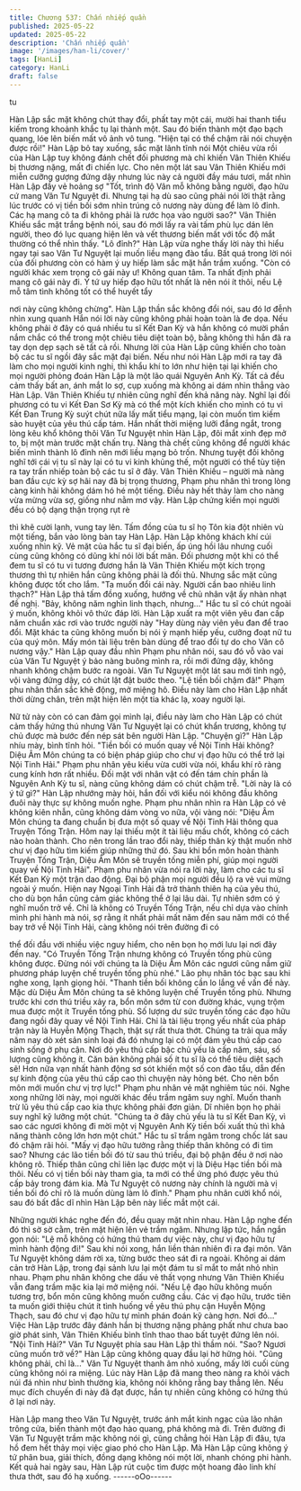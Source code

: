 ```yaml
---
title: Chương 537: Chấn nhiếp quần
published: 2025-05-22
updated: 2025-05-22
description: 'Chấn nhiếp quần'
image: '/images/han-li/cover/'
tags: [HanLi]
category: HanLi
draft: false
---
```


tu

Hàn Lập sắc mặt không chút thay đổi, phất tay một cái, mười hai
thanh tiểu kiếm trong khoảnh khắc tụ lại thành một. Sau đó biến
thành một đạo bạch quang, lóe lên biến mất vô ảnh vô tung.
"Hiện tại có thể chậm rãi nói chuyện được rồi!" Hàn Lập bỏ tay
xuống, sắc mặt lãnh tĩnh nói
Một chiêu vừa rồi của Hàn Lập tuy không đánh chết đối phương
mà chỉ khiến Vân Thiên Khiếu bị thương nặng, mất đi chiến lực.
Cho nên một lát sau Vân Thiên Khiếu mới miễn cưỡng gượng
đứng dậy nhưng lúc này cả người đầy máu tươi, mắt nhìn Hàn
Lập đầy vẻ hoảng sợ
"Tốt, trình độ Vân mỗ không bằng người, đạo hữu cứ mang Văn
Tư Nguyệt đi. Nhưng tại hạ dù sao cũng phải nói lời thật rằng lúc
trước có vị tiền bối sớm nhìn trúng cô nương này dùng để làm lô
đỉnh. Các hạ mang cô ta đi không phải là rước họa vào người
sao?" Vân Thiên Khiếu sắc mặt trắng bệnh nói, sau đó mới lấy ra
vài tấm phù lục dán lên người, theo đó lục quang hiện lên và vết
thương biến mất với tốc độ mắt thường có thể nhìn thấy.
"Lô đỉnh?" Hàn Lập vừa nghe thấy lời này thì hiểu ngay tại sao
Văn Tư Nguyệt lại muốn liều mạng đào tẩu.
Bất quá trong lời nói của đối phương còn có hàm ý uy hiếp làm
sắc mặt hắn trầm xuống.
"Còn có người khác xem trọng cô gái này ư! Không quan tâm. Ta
nhất định phải mang cô gái này đi. Ý tứ uy hiếp đạo hữu tốt nhất
là nên nói ít thôi, nếu Lệ mỗ tâm tình không tốt có thể huyết tẩy

nơi này cũng không chừng". Hàn Lập thần sắc không đổi nói, sau
đó lơ đễnh nhìn xung quanh
Hắn nói lời này cũng không phải hoàn toàn là đe dọa.
Nếu không phải ở đây có quá nhiều tu sĩ Kết Đan Kỳ và hắn
không có mười phần nắm chắc có thể trong một chiêu tiêu diệt
toàn bộ, bằng không thì hắn đã ra tay dọn dẹp sạch sẽ tất cả rồi.
Nhưng lời của Hàn Lập cũng khiến cho toàn bộ các tu sĩ ngồi đây
sắc mặt đại biến.
Nếu như nói Hàn Lập mới ra tay đã làm cho mọi người kinh nghi,
thì khẩu khí to lớn như hiện tại lại khiến cho mọi người phỏng
đoán Hàn Lập là một lão quái Nguyên Anh Kỳ. Tất cả đều cảm
thấy bất an, ánh mắt lo sợ, cụp xuống mà không ai dám nhìn
thẳng vào Hàn Lập.
Vân Thiên Khiếu tự nhiên cũng nghĩ đến khả năng này. Nghĩ lại
đối phương có tu vi Kết Đan Sơ Kỳ mà có thể một kích khiến cho
mình có tu vi Kết Đan Trung Kỳ suýt chút nữa lấy mất tiểu mạng,
lại còn muốn tìm kiếm sào huyệt của yêu thú cấp tám. Hắn nhất
thời miệng lưỡi đắng ngắt, trong lòng kêu khổ không thôi
Văn Tư Nguyệt nhìn Hàn Lập, đôi mắt xinh đẹp mở to, bị một màn
trước mặt chấn trụ.
Nàng thà chết cũng không để người khác biến mình thành lô đỉnh
nên mới liều mạng bỏ trốn. Nhưng tuyệt đối không nghĩ tới cái vị
tu sĩ này lại có tu vi kinh khủng thế, một người có thể tùy tiện ra
tay trấn nhiếp toàn bộ các tu sĩ ở đây.
Vân Thiên Khiếu – người mà nàng ban đầu cực kỳ sợ hãi nay đã
bị trọng thương, Phạm phu nhân thì trong lòng càng kinh hãi
không dám hó hé một tiếng.
Điều này hết thảy làm cho nàng vừa mừng vừa sợ, giống như
nằm mơ vậy.
Hàn Lập chứng kiến mọi người đều có bộ dạng thận trọng rụt rè

thì khẽ cười lạnh, vung tay lên.
Tấm đồng của tu sĩ họ Tôn kia đột nhiên vù một tiếng, bắn vào
lòng bàn tay Hàn Lập.
Hàn Lập không khách khí cúi xuống nhìn kỹ.
Vẻ mặt của hắc tu sĩ đại biến, ấp úng hồi lâu nhưng cuối cùng
cũng không có dũng khí nói lời bất mãn.
Đối phương một khi có thể đem tu sĩ có tu vi tương đương hắn là
Vân Thiên Khiếu một kích trọng thương thì tự nhiên hắn cũng
không phải là đối thủ. Nhưng sắc mặt cũng không được tốt cho
lắm.
"Ta muốn đổi cái này. Người cần bao nhiêu linh thạch?" Hàn Lập
thả tấm đồng xuống, hướng về chủ nhân vật ấy nhàn nhạt đề
nghị.
"Bảy, không năm nghìn linh thạch, nhưng…" Hắc tu sĩ có chút
ngoài ý muốn, không khỏi vô thức đáp lời.
Hàn Lập xuất ra một viên yêu đan cấp năm chuẩn xác rơi vào
trước người này
"Hay dùng này viên yêu đan để trao đổi. Mặt khác ta cũng không
muốn bị nói ỷ mạnh hiếp yếu, cưỡng đoạt nữ tu của quý môn.
Mấy món tài liệu trên bàn dùng để trao đổi tự do cho Văn cô
nương vậy." Hàn Lập quay đầu nhìn Phạm phu nhân nói, sau đó
vỗ vào vai của Văn Tư Nguyệt ý bảo nàng buông mình ra, rồi mới
đứng dậy, không nhanh không chậm bước ra ngoài.
Văn Tư Nguyệt một lát sau mới tỉnh ngộ, vội vàng đứng dậy, có
chút lật đật bước theo.
"Lệ tiền bối chậm đã!" Phạm phu nhân thần sắc khẽ động, mở
miệng hô.
Điều này làm cho Hàn Lập nhất thời dừng chân, trên mặt hiện lên
một tia khác lạ, xoay người lại.

Nữ tử này còn có can đảm gọi mình lại, điều này làm cho Hàn
Lập có chút cảm thấy hứng thú nhưng Văn Tư Nguyệt lại có chút
khẩn trương, không tự chủ được mà bước đến nép sát bên người
Hàn Lập.
"Chuyện gì?" Hàn Lập nhíu mày, bình tĩnh hỏi.
"Tiền bối có muốn quay về Nội Tinh Hải không? Diệu Âm Môn
chúng ta có biện pháp giúp cho chư vị đạo hữu có thể trở lại Nội
Tinh Hải." Phạm phu nhân yêu kiều vừa cười vừa nói, khẩu khí rõ
ràng cung kính hơn rất nhiều. Đối mặt với nhân vật có đến tám
chín phần là Nguyên Anh Kỳ tu sĩ, nàng cũng không dám có chút
chậm trễ.
"Lời này là có ý tứ gì?" Hàn Lập nhướng mày hỏi, hắn đối với kiểu
nói không đầu không đuôi này thực sự không muốn nghe.
Phạm phu nhân nhìn ra Hàn Lập có vẻ không kiên nhẫn, cũng
không dám vòng vo nữa, vội vàng nói:
"Diệu Âm Môn chúng ta đang chuẩn bị đưa một số quay về Nội
Tinh Hải thông qua Truyện Tống Trận. Hôm nay lại thiếu một ít tài
liệu mấu chốt, không có cách nào hoàn thành. Cho nên trong lần
trao đổi này, thiếp thân kỳ thật muốn nhờ chư vị đạo hữu tìm kiếm
giúp những thứ đó. Sau khi bổn môn hoàn thành Truyện Tống
Trận, Diệu Âm Môn sẽ truyền tống miễn phí, giúp mọi người quay
về Nội Tinh Hải".
Phạm phu nhân vừa nói ra lời này, làm cho các tu sĩ Kết Đan Kỳ
một trận dao động. Đại bộ phận mọi người đều lộ ra vẻ vui mừng
ngoài ý muốn.
Hiện nay Ngoại Tinh Hải đã trở thành thiên hạ của yêu thú, cho dù
bọn hắn cũng cảm giác không thể ở lại lâu dài. Tự nhiên sớm có
ý nghĩ muốn trở về.
Chỉ là không có Truyền Tống Trận, nếu chỉ dựa vào chính mình
phi hành mà nói, sợ rằng ít nhất phải mất năm đến sau năm mới
có thể bay trở về Nội Tinh Hải, càng không nói trên đường đi có

thể đối đầu với nhiều việc nguy hiểm, cho nên bọn họ mới lưu lại
nơi đây đến nay.
"Có Truyền Tống Trận nhưng không có Truyền tống phù cũng
không được. Đừng nói với chúng ta là Diệu Âm Môn các ngươi
cũng nắm giữ phương pháp luyện chế truyền tống phù nhé." Lão
phụ nhân tóc bạc sau khi nghe xong, lạnh giọng hỏi.
"Thanh tiền bối không cần lo lắng về vấn đề này. Mặc dù Diệu Âm
Môn chúng ta sẽ không luyện chế Truyền tống phù. Nhưng trước
khi cơn thú triều xảy ra, bổn môn sớm từ con đường khác, vụng
trộm mua được một ít Truyền tống phù. Số lượng dư sức truyền
tống các đạo hữu đang ngồi đây quay về Nội Tinh Hải. Chỉ là tài
liệu trọng yếu nhất của pháp trận này là Huyễn Mộng Thạch, thật
sự rất thưa thớt. Chúng ta trải qua mấy năm nay dò xét sản sinh
loại đá đó nhưng lại có một đám yêu thú cấp cao sinh sống ở phụ
cận. Nơi đó yêu thú cấp bậc chủ yếu là cấp năm, sáu, số lượng
cũng không ít. Căn bản không phải số ít tu sĩ là có thể tiêu diệt
sạch sẽ! Hơn nữa vạn nhất hành động sơ sót khiến một số con
đào tẩu, dẫn đến sự kinh động của yêu thú cấp cao thì chuyện
này hỏng bét. Cho nên bổn môn mới muốn chư vị trợ lực!" Phạm
phu nhân vẻ mặt nghiêm túc nói.
Nghe xong những lời này, mọi người khác đều trầm ngâm suy
nghĩ. Muốn thanh trừ lũ yêu thú cấp cao kia thực không phải đơn
giản. Dĩ nhiên bọn họ phải suy nghĩ kỹ lưỡng một chút.
"Chúng ta ở đây chủ yếu là tu sĩ Kết Đan Kỳ, vì sao các ngươi
không đi mời một vị Nguyên Anh Kỳ tiền bối xuất thủ thì khả năng
thành công lớn hơn một chút." Hắc tu sĩ trầm ngâm trong chốc lát
sau đó chậm rãi hỏi.
"Mấy vị đạo hữu tưởng rằng thiếp thân không có đi tìm sao?
Nhưng các lão tiền bối đó từ sau thú triều, đại bộ phận đều ở nơi
nào không rõ. Thiếp thân cũng chỉ liên lạc được một vị là Diệu
Hạc tiền bối mà thôi. Nếu có vị tiền bối này tham gia, ta mới có
thể ứng phó được yêu thú cấp bảy trong đám kia. Mà Tư Nguyệt
cô nương này chính là người mà vị tiền bối đó chỉ rõ là muốn dùng
làm lô đỉnh." Phạm phu nhân cười khổ nói, sau đó bất đắc dĩ nhìn
Hàn Lập bên này liếc mắt một cái.

Những người khác nghe đến đó, đều quay mặt nhìn nhau.
Hàn Lập nghe đến đó thì sờ sờ cằm, trên mặt hiện lên vẻ trầm
ngâm. Nhưng lập tức, hắn ngắn gọn nói:
"Lệ mỗ không có hứng thú tham dự việc này, chư vị đạo hữu tự
mình hành động đi!" Sau khi nói xong, hắn liền thản nhiên đi ra
đại môn.
Văn Tư Nguyệt không dám rời xa, từng bước theo sát đi ra ngoài.
Không ai dám cản trở Hàn Lập, trong đại sảnh lưu lại một đám tu
sĩ mắt to mắt nhỏ nhìn nhau.
Phạm phu nhân không che dấu vẻ thất vọng nhưng Vân Thiên
Khiếu vẫn đang trầm mặc kia lại mở miệng nói.
"Nếu Lệ đạo hữu không muốn tương trợ, bổn môn cũng không
muốn cưỡng cầu. Các vị đạo hữu, trước tiên ta muốn giới thiệu
chút ít tình huống về yêu thú phụ cận Huyễn Mộng Thạch, sau đó
chư vị đạo hữu tự mình phán đoán kỹ càng hơn. Nơi đó..." Việc
Hàn Lập trước đây đánh hắn bị thương nặng phảng phất như
chưa bao giờ phát sinh, Vân Thiên Khiếu bình tĩnh thao thao bất
tuyệt đứng lên nói.
"Nội Tinh Hải?" Văn Tư Nguyệt phía sau Hàn Lập thì thầm nói.
"Sao? Ngươi cũng muốn trở về?" Hàn Lập cũng không quay đầu
lại hờ hững hỏi.
"Cũng không phải, chỉ là..." Văn Tư Nguyệt thanh âm nhỏ xuống,
mấy lời cuối cùng cũng không nói ra miệng.
Lúc này Hàn Lập đã mang theo nàng ra khỏi vách núi đá nhìn
như bình thường kia, không nói không rằng bay thẳng lên.
Nếu mục đích chuyến đi này đã đạt được, hắn tự nhiên cũng
không có hứng thú ở lại nơi này.

Hàn Lập mang theo Văn Tư Nguyệt, trước ánh mắt kinh ngạc của
lão nhân trông cửa, biến thành một đạo hào quang, phá không
mà đi.
Trên đường đi Văn Tư Nguyệt trầm mặc không nói gì, cũng chẳng
hỏi Hàn Lập đi đâu, tựa hồ đem hết thảy mọi việc giao phó cho
Hàn Lập.
Mà Hàn Lập cũng không ý tứ phân bua, giải thích, đồng dạng
không nói một lời, nhanh chóng phi hành.
Kết quả hai ngày sau, Hàn Lập rút cuộc tìm được một hoang đảo
linh khí thưa thớt, sau đó hạ xuống.
------oOo------
